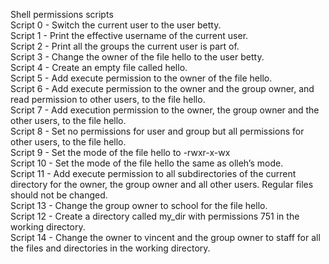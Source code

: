 Shell permissions scripts<br>
Script 0 - Switch the current user to the user betty. <br>
Script 1 - Print the effective username of the current user. <br>
Script 2 - Print all the groups the current user is part of. <br>
Script 3 - Change the owner of the file hello to the user betty. <br>
Script 4 - Create an empty file called hello. <br>
Script 5 - Add execute permission to the owner of the file hello. <br>
Script 6 - Add execute permission to the owner and the group owner, and read permission to other users, to the file hello. <br>
Script 7 - Add execution permission to the owner, the group owner and the other users, to the file hello. <br>
Script 8 - Set no permissions for user and group but all permissions for other users, to the file hello. <br>
Script 9 - Set the mode of the file hello to -rwxr-x-wx <br>
Script 10 - Set the mode of the file hello the same as olleh’s mode. <br>
Script 11 - Add execute permission to all subdirectories of the current directory for the owner, the group owner and all other users. Regular files should not be changed. <br> 
Script 13 - Change the group owner to school for the file hello. <br>
Script 12 - Create a directory called my_dir with permissions 751 in the working directory. <br>
Script 14 - Change the owner to vincent and the group owner to staff for all the files and directories in the working directory. <br>  
